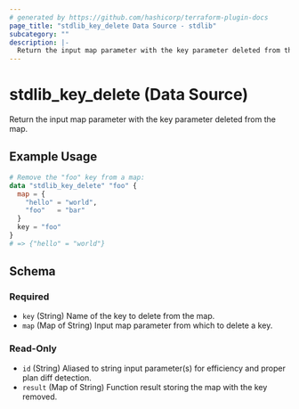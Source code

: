 ```yaml
---
# generated by https://github.com/hashicorp/terraform-plugin-docs
page_title: "stdlib_key_delete Data Source - stdlib"
subcategory: ""
description: |-
  Return the input map parameter with the key parameter deleted from the map.
---
```


# stdlib_key_delete (Data Source)

Return the input map parameter with the key parameter deleted from the map.

## Example Usage

```terraform
# Remove the "foo" key from a map:
data "stdlib_key_delete" "foo" {
  map = {
    "hello" = "world",
    "foo"   = "bar"
  }
  key = "foo"
}
# => {"hello" = "world"}
```

<!-- schema generated by tfplugindocs -->
## Schema

### Required

- `key` (String) Name of the key to delete from the map.
- `map` (Map of String) Input map parameter from which to delete a key.

### Read-Only

- `id` (String) Aliased to string input parameter(s) for efficiency and proper plan diff detection.
- `result` (Map of String) Function result storing the map with the key removed.
